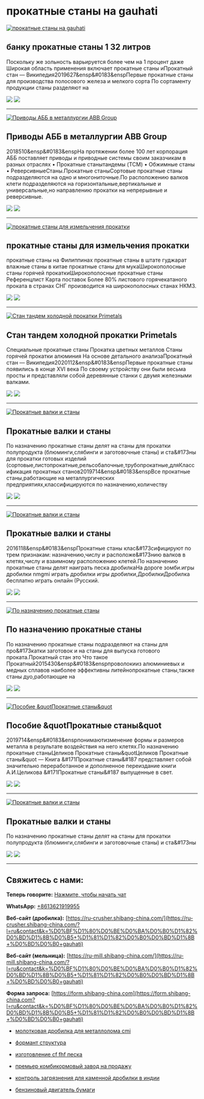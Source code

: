 # прокатные станы на gauhati

<a href="https://swt.shibang-china.com/?n=lxq&l=ru&img&k=%D0%BF%D1%80%D0%BE%D0%BA%D0%B0%D1%82%D0%BD%D1%8B%D0%B5+%D1%81%D1%82%D0%B0%D0%BD%D1%8B+%D0%BD%D0%B0+gauhati" target="_blank">![прокатные станы на gauhati](http://static.shibang-china.com/all-800x300/1100.jpg)</a>

## банку прокатные станы 1 32 литров
Поскольку же зольность варьируется более чем на 1 процент даже Широкая область применения включает прокатные станы иПрокатный стан — Википедия2019627&ensp&#0183&enspПервые прокатные станы для производства полосового железа и мелкого сорта По сортаменту продукции станы разделяют на


<a href="https://whatsapp.shibangsoft.com/WhatsApp.php" target="_blank" title="WhatsApp">![](http://static.shibang-china.com/icon/whatsapp.png)</a> <a href="https://swt.shibang-china.com/?n=lxq&l=ru&icon&k=%D0%BF%D1%80%D0%BE%D0%BA%D0%B0%D1%82%D0%BD%D1%8B%D0%B5+%D1%81%D1%82%D0%B0%D0%BD%D1%8B+%D0%BD%D0%B0+gauhati" target="_blank">![](http://static.shibang-china.com/icon/chat-ru.png)</a>

---

<a href="https://swt.shibang-china.com/?n=lxq&l=ru&img&k=%D0%BF%D1%80%D0%BE%D0%BA%D0%B0%D1%82%D0%BD%D1%8B%D0%B5+%D1%81%D1%82%D0%B0%D0%BD%D1%8B+%D0%BD%D0%B0+gauhati" target="_blank">![Приводы АББ в металлургии ABB Group](http://static.shibang-china.com/all-800x300/1316.jpg)</a>

## Приводы АББ в металлургии ABB Group
2018510&ensp&#0183&enspНа протяжении более 100 лет корпорация АББ поставляет приводы и приводные системы своим заказчикам в разных отраслях • Прокатные станытандемы (TCM) • Обжимные станы • РеверсивныеСтаны.Прокатные станыСортовые прокатные станы подразделяются на одно и многониточные.По расположению валков клети подразделяются на горизонтальные,вертикальные и универсальные,но направлению прокатки на непрерывные и реверсивные.


<a href="https://whatsapp.shibangsoft.com/WhatsApp.php" target="_blank" title="WhatsApp">![](http://static.shibang-china.com/icon/whatsapp.png)</a> <a href="https://swt.shibang-china.com/?n=lxq&l=ru&icon&k=%D0%BF%D1%80%D0%BE%D0%BA%D0%B0%D1%82%D0%BD%D1%8B%D0%B5+%D1%81%D1%82%D0%B0%D0%BD%D1%8B+%D0%BD%D0%B0+gauhati" target="_blank">![](http://static.shibang-china.com/icon/chat-ru.png)</a>

---

<a href="https://swt.shibang-china.com/?n=lxq&l=ru&img&k=%D0%BF%D1%80%D0%BE%D0%BA%D0%B0%D1%82%D0%BD%D1%8B%D0%B5+%D1%81%D1%82%D0%B0%D0%BD%D1%8B+%D0%BD%D0%B0+gauhati" target="_blank">![прокатные станы для измельчения прокатки](http://static.shibang-china.com/all-800x300/41.jpg)</a>

## прокатные станы для измельчения прокатки
прокатные станы на Филиппинах прокатные станы в штате гуджарат влажные станы в китае прокатные станы для мукаШирокополосные станы горячей прокаткиШирокополосные прокатные станы Референцлист Карта поставок Более 80% листового горячекатаного проката в странах СНГ производится на широкополосных станах НКМЗ.


<a href="https://whatsapp.shibangsoft.com/WhatsApp.php" target="_blank" title="WhatsApp">![](http://static.shibang-china.com/icon/whatsapp.png)</a> <a href="https://swt.shibang-china.com/?n=lxq&l=ru&icon&k=%D0%BF%D1%80%D0%BE%D0%BA%D0%B0%D1%82%D0%BD%D1%8B%D0%B5+%D1%81%D1%82%D0%B0%D0%BD%D1%8B+%D0%BD%D0%B0+gauhati" target="_blank">![](http://static.shibang-china.com/icon/chat-ru.png)</a>

---

<a href="https://swt.shibang-china.com/?n=lxq&l=ru&img&k=%D0%BF%D1%80%D0%BE%D0%BA%D0%B0%D1%82%D0%BD%D1%8B%D0%B5+%D1%81%D1%82%D0%B0%D0%BD%D1%8B+%D0%BD%D0%B0+gauhati" target="_blank">![Стан тандем холодной прокатки Primetals](http://static.shibang-china.com/all-800x300/816.jpg)</a>

## Стан тандем холодной прокатки Primetals
Специальные прокатные станы Прокатка цветных металлов Станы горячей прокатки алюминия На основе детального анализаПрокатный стан — Википедия2020112&ensp&#0183&enspПервые прокатные станы появились в конце XVI века По своему устройству они были весьма просты и представляли собой деревянные станки с двумя железными валками.


<a href="https://whatsapp.shibangsoft.com/WhatsApp.php" target="_blank" title="WhatsApp">![](http://static.shibang-china.com/icon/whatsapp.png)</a> <a href="https://swt.shibang-china.com/?n=lxq&l=ru&icon&k=%D0%BF%D1%80%D0%BE%D0%BA%D0%B0%D1%82%D0%BD%D1%8B%D0%B5+%D1%81%D1%82%D0%B0%D0%BD%D1%8B+%D0%BD%D0%B0+gauhati" target="_blank">![](http://static.shibang-china.com/icon/chat-ru.png)</a>

---

<a href="https://swt.shibang-china.com/?n=lxq&l=ru&img&k=%D0%BF%D1%80%D0%BE%D0%BA%D0%B0%D1%82%D0%BD%D1%8B%D0%B5+%D1%81%D1%82%D0%B0%D0%BD%D1%8B+%D0%BD%D0%B0+gauhati" target="_blank">![Прокатные валки и станы](http://static.shibang-china.com/all-800x300/1026.jpg)</a>

## Прокатные валки и станы
По назначению прокатные станы делят на станы для прокатки полупродукта (блюминги,слябинги и заготовочные станы) и ста&#173ны для прокатки готовых изделий (сортовые,листопрокатные,рельсобалочные,трубопрокатные,дляКлассификация прокатных станов2019714&ensp&#0183&enspВсе прокатные станы,работающие на металлургических предприятиях,классифицируются по назначению,количеству


<a href="https://whatsapp.shibangsoft.com/WhatsApp.php" target="_blank" title="WhatsApp">![](http://static.shibang-china.com/icon/whatsapp.png)</a> <a href="https://swt.shibang-china.com/?n=lxq&l=ru&icon&k=%D0%BF%D1%80%D0%BE%D0%BA%D0%B0%D1%82%D0%BD%D1%8B%D0%B5+%D1%81%D1%82%D0%B0%D0%BD%D1%8B+%D0%BD%D0%B0+gauhati" target="_blank">![](http://static.shibang-china.com/icon/chat-ru.png)</a>

---

<a href="https://swt.shibang-china.com/?n=lxq&l=ru&img&k=%D0%BF%D1%80%D0%BE%D0%BA%D0%B0%D1%82%D0%BD%D1%8B%D0%B5+%D1%81%D1%82%D0%B0%D0%BD%D1%8B+%D0%BD%D0%B0+gauhati" target="_blank">![Прокатные валки и станы](http://static.shibang-china.com/all-800x300/1367.jpg)</a>

## Прокатные валки и станы
2016118&ensp&#0183&enspПрокатные станы клас&#173сифицируют по трем признакам: назначению,числу и расположе&#173нию валков в клетях,числу и взаимному расположению клетей.По назначению прокатные станы делят наиграть песка дробилкаНа дороге зомби.игры дробилки nmgmi играть дробилки игры дробилки,ДробилкиДробилка бесплатно играть онлайн (Русский.


<a href="https://whatsapp.shibangsoft.com/WhatsApp.php" target="_blank" title="WhatsApp">![](http://static.shibang-china.com/icon/whatsapp.png)</a> <a href="https://swt.shibang-china.com/?n=lxq&l=ru&icon&k=%D0%BF%D1%80%D0%BE%D0%BA%D0%B0%D1%82%D0%BD%D1%8B%D0%B5+%D1%81%D1%82%D0%B0%D0%BD%D1%8B+%D0%BD%D0%B0+gauhati" target="_blank">![](http://static.shibang-china.com/icon/chat-ru.png)</a>

---

<a href="https://swt.shibang-china.com/?n=lxq&l=ru&img&k=%D0%BF%D1%80%D0%BE%D0%BA%D0%B0%D1%82%D0%BD%D1%8B%D0%B5+%D1%81%D1%82%D0%B0%D0%BD%D1%8B+%D0%BD%D0%B0+gauhati" target="_blank">![По назначению прокатные станы](http://static.shibang-china.com/all-800x300/522.jpg)</a>

## По назначению прокатные станы
По назначению прокатные станы подразделяют на станы для про&#173катки заготовок и на станы для выпуска готового проката.Прокатный стан это Что такое Прокатный2015430&ensp&#0183&enspпроволокииз алюминиевых и медных сплавов наиболее эффективны литейнопрокатные станы,также станы дуо,работающие на


<a href="https://whatsapp.shibangsoft.com/WhatsApp.php" target="_blank" title="WhatsApp">![](http://static.shibang-china.com/icon/whatsapp.png)</a> <a href="https://swt.shibang-china.com/?n=lxq&l=ru&icon&k=%D0%BF%D1%80%D0%BE%D0%BA%D0%B0%D1%82%D0%BD%D1%8B%D0%B5+%D1%81%D1%82%D0%B0%D0%BD%D1%8B+%D0%BD%D0%B0+gauhati" target="_blank">![](http://static.shibang-china.com/icon/chat-ru.png)</a>

---

<a href="https://swt.shibang-china.com/?n=lxq&l=ru&img&k=%D0%BF%D1%80%D0%BE%D0%BA%D0%B0%D1%82%D0%BD%D1%8B%D0%B5+%D1%81%D1%82%D0%B0%D0%BD%D1%8B+%D0%BD%D0%B0+gauhati" target="_blank">![Пособие &quotПрокатные станы&quot](http://static.shibang-china.com/all-800x300/681.jpg)</a>

## Пособие &quotПрокатные станы&quot
2019714&ensp&#0183&enspпонимаютизменение формы и размеров металла в результате воздействия на него клетях.По назначению прокатные станыЦеликов Прокатные станы&quotЦеликов Прокатные станы&quot — Книга &#171Прокатные станы&#187 представляет собой значительно переработанное и дополненное переиздание книги А.И.Целикова &#171Прокатные станы&#187 выпущенные в свет.


<a href="https://whatsapp.shibangsoft.com/WhatsApp.php" target="_blank" title="WhatsApp">![](http://static.shibang-china.com/icon/whatsapp.png)</a> <a href="https://swt.shibang-china.com/?n=lxq&l=ru&icon&k=%D0%BF%D1%80%D0%BE%D0%BA%D0%B0%D1%82%D0%BD%D1%8B%D0%B5+%D1%81%D1%82%D0%B0%D0%BD%D1%8B+%D0%BD%D0%B0+gauhati" target="_blank">![](http://static.shibang-china.com/icon/chat-ru.png)</a>

---

<a href="https://swt.shibang-china.com/?n=lxq&l=ru&img&k=%D0%BF%D1%80%D0%BE%D0%BA%D0%B0%D1%82%D0%BD%D1%8B%D0%B5+%D1%81%D1%82%D0%B0%D0%BD%D1%8B+%D0%BD%D0%B0+gauhati" target="_blank">![Прокатные валки и станы](http://static.shibang-china.com/all-800x300/165.jpg)</a>

## Прокатные валки и станы
По назначению прокатные станы делят на станы для прокатки полупродукта (блюминги,слябинги и заготовочные станы) и ста&#173ны

<a href="https://whatsapp.shibangsoft.com/WhatsApp.php" target="_blank" title="WhatsApp">![](http://static.shibang-china.com/icon/whatsapp.png)</a> <a href="https://swt.shibang-china.com/?l=ru&icon&k=%D0%BF%D1%80%D0%BE%D0%BA%D0%B0%D1%82%D0%BD%D1%8B%D0%B5+%D1%81%D1%82%D0%B0%D0%BD%D1%8B+%D0%BD%D0%B0+gauhati" target="_blank">![](http://static.shibang-china.com/icon/chat-ru.png)</a>

---
## Свяжитесь с нами:

**Теперь говорите:** [Нажмите, чтобы начать чат](https://swt.shibang-china.com?l=ru&contact&k=%D0%BF%D1%80%D0%BE%D0%BA%D0%B0%D1%82%D0%BD%D1%8B%D0%B5+%D1%81%D1%82%D0%B0%D0%BD%D1%8B+%D0%BD%D0%B0+gauhati)

**WhatsApp:**  [+8613621919955](https://whatsapp.shibangsoft.com/WhatsApp.php)

**Веб-сайт (дробилка):** [https://ru-crusher.shibang-china.com/](https://ru-crusher.shibang-china.com/?l=ru&contact&k=%D0%BF%D1%80%D0%BE%D0%BA%D0%B0%D1%82%D0%BD%D1%8B%D0%B5+%D1%81%D1%82%D0%B0%D0%BD%D1%8B+%D0%BD%D0%B0+gauhati)

**Веб-сайт (мельница):** [https://ru-mill.shibang-china.com/](https://ru-mill.shibang-china.com/?l=ru&contact&k=%D0%BF%D1%80%D0%BE%D0%BA%D0%B0%D1%82%D0%BD%D1%8B%D0%B5+%D1%81%D1%82%D0%B0%D0%BD%D1%8B+%D0%BD%D0%B0+gauhati)

**Форма запроса:** [https://form.shibang-china.com](https://form.shibang-china.com?l=ru&contact&k=%D0%BF%D1%80%D0%BE%D0%BA%D0%B0%D1%82%D0%BD%D1%8B%D0%B5+%D1%81%D1%82%D0%B0%D0%BD%D1%8B+%D0%BD%D0%B0+gauhati)

* [молотковая дробилка для металлолома cmi](../56/%D0%BC%D0%BE%D0%BB%D0%BE%D1%82%D0%BA%D0%BE%D0%B2%D0%B0%D1%8F%20%D0%B4%D1%80%D0%BE%D0%B1%D0%B8%D0%BB%D0%BA%D0%B0%20%D0%B4%D0%BB%D1%8F%20%D0%BC%D0%B5%D1%82%D0%B0%D0%BB%D0%BB%D0%BE%D0%BB%D0%BE%D0%BC%D0%B0%20cmi.md)

* [формант структура](../52/%D1%84%D0%BE%D1%80%D0%BC%D0%B0%D0%BD%D1%82%20%D1%81%D1%82%D1%80%D1%83%D0%BA%D1%82%D1%83%D1%80%D0%B0.md)

* [изготовление cf fhf песка](../55/%D0%B8%D0%B7%D0%B3%D0%BE%D1%82%D0%BE%D0%B2%D0%BB%D0%B5%D0%BD%D0%B8%D0%B5%20cf%20fhf%20%D0%BF%D0%B5%D1%81%D0%BA%D0%B0.md)

* [премьер комбикормовый завод на продажу](../55/%D0%BF%D1%80%D0%B5%D0%BC%D1%8C%D0%B5%D1%80%20%D0%BA%D0%BE%D0%BC%D0%B1%D0%B8%D0%BA%D0%BE%D1%80%D0%BC%D0%BE%D0%B2%D1%8B%D0%B9%20%D0%B7%D0%B0%D0%B2%D0%BE%D0%B4%20%D0%BD%D0%B0%20%D0%BF%D1%80%D0%BE%D0%B4%D0%B0%D0%B6%D1%83.md)

* [контроль загрязнения для каменной дробилки в индии](../51/%D0%BA%D0%BE%D0%BD%D1%82%D1%80%D0%BE%D0%BB%D1%8C%20%D0%B7%D0%B0%D0%B3%D1%80%D1%8F%D0%B7%D0%BD%D0%B5%D0%BD%D0%B8%D1%8F%20%D0%B4%D0%BB%D1%8F%20%D0%BA%D0%B0%D0%BC%D0%B5%D0%BD%D0%BD%D0%BE%D0%B9%20%D0%B4%D1%80%D0%BE%D0%B1%D0%B8%D0%BB%D0%BA%D0%B8%20%D0%B2%20%D0%B8%D0%BD%D0%B4%D0%B8%D0%B8.md)

* [бензиновый двигатель бумаги](../55/%D0%B1%D0%B5%D0%BD%D0%B7%D0%B8%D0%BD%D0%BE%D0%B2%D1%8B%D0%B9%20%D0%B4%D0%B2%D0%B8%D0%B3%D0%B0%D1%82%D0%B5%D0%BB%D1%8C%20%D0%B1%D1%83%D0%BC%D0%B0%D0%B3%D0%B8.md)